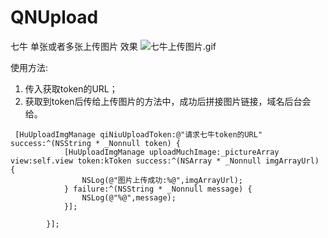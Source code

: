# QNUpload
七牛 单张或者多张上传图片
效果
![七牛上传图片.gif](https://upload-images.jianshu.io/upload_images/1483397-dcc4ffe76677f56c.gif?imageMogr2/auto-orient/strip)

使用方法:
1. 传入获取token的URL；
2. 获取到token后传给上传图片的方法中，成功后拼接图片链接，域名后台会给。

```
 [HuUploadImgManage qiNiuUploadToken:@"请求七牛token的URL" success:^(NSString * _Nonnull token) {
            [HuUploadImgManage uploadMuchImage:_pictureArray view:self.view token:kToken success:^(NSArray * _Nonnull imgArrayUrl) {
                NSLog(@"图片上传成功:%@",imgArrayUrl);
            } failure:^(NSString * _Nonnull message) {
                NSLog(@"%@",message);
            }];
            
        }];
```
